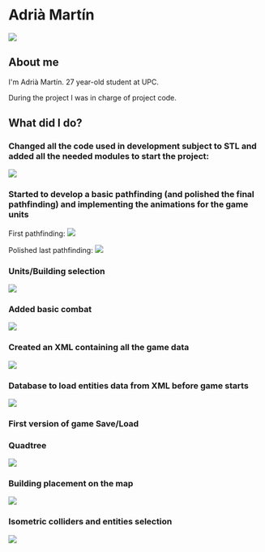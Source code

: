 

# Adrià Martín

![](http://i68.tinypic.com/28uimqh.jpg)

## About me
I'm Adrià Martín. 27 year-old student at UPC. 

During the project I was in charge of project code.
## What did I do?
### Changed all the code used in development subject to STL and added all the needed modules to start the project:

![](http://i63.tinypic.com/9ka5gx.jpg)

### Started to develop a basic pathfinding (and polished the final pathfinding) and implementing the animations for the game units

First pathfinding:
![](https://i.gyazo.com/1374add287053755e36263bef6dff33c.gif)

Polished last pathfinding:
![](https://i.gyazo.com/f68c14f2b41c7f3a5e72cc10407d3d6c.gif)

### Units/Building selection

![](https://i.gyazo.com/0159bd1136b718e4892c7cf9a0c56e8c.gif)

### Added basic combat

![](https://i.gyazo.com/270df763be7524bbb63c1c650fa97130.gif)

### Created an XML containing all the game data

![](http://i65.tinypic.com/plrtu.jpg)

### Database to load entities data from XML before game starts

![](http://i63.tinypic.com/nwc5l3.jpg)

### First version of game Save/Load

### Quadtree

![](https://i.gyazo.com/f4e49ac4a1762b4e536b4a61e48d8f86.gif)

### Building placement on the map

![](https://i.gyazo.com/03dba634466fa1f54b0df8f5c487da7a.gif)

### Isometric colliders and entities selection

![](https://i.gyazo.com/2e42e2a327023974d91fa5802a197ac3.gif)
